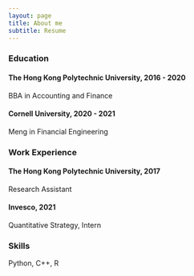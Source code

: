 ```yaml
---
layout: page
title: About me
subtitle: Resume
---
```




### Education

#### The Hong Kong Polytechnic University, 2016 - 2020

BBA in Accounting and Finance


#### Cornell University, 2020 - 2021

Meng in Financial Engineering


### Work Experience

#### The Hong Kong Polytechnic University, 2017

Research Assistant


#### Invesco, 2021

Quantitative Strategy, Intern


### Skills

Python, C++, R

